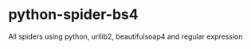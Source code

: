 python-spider-bs4
=================

All spiders using python, urllib2, beautifulsoap4 and regular expression
